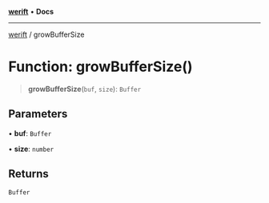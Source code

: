 [**werift**](../README.md) • **Docs**

***

[werift](../globals.md) / growBufferSize

# Function: growBufferSize()

> **growBufferSize**(`buf`, `size`): `Buffer`

## Parameters

• **buf**: `Buffer`

• **size**: `number`

## Returns

`Buffer`
